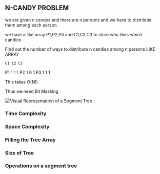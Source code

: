 ## N-CANDY PROBLEM
we are given n candys and there are n persons and we have to distribute them among each person

we have a like array P1,P2,P3 and C1,C2,C3 to store who likes which candies

Find out the number of ways to distribute n candies among n persons
LIKE ARRAY

    C1 C2 C3
P1   1  1  1
P2   1  0  1
P3   1  1  1

This takes  O(N!)

Thus we need Bit Masking



![Visual Representation of a Segment Tree]()


### Time Complexity
    
### Space Complexity


### Filling the Tree Array
    
### Size of Tree
    
### Operations on a segment tree
    

